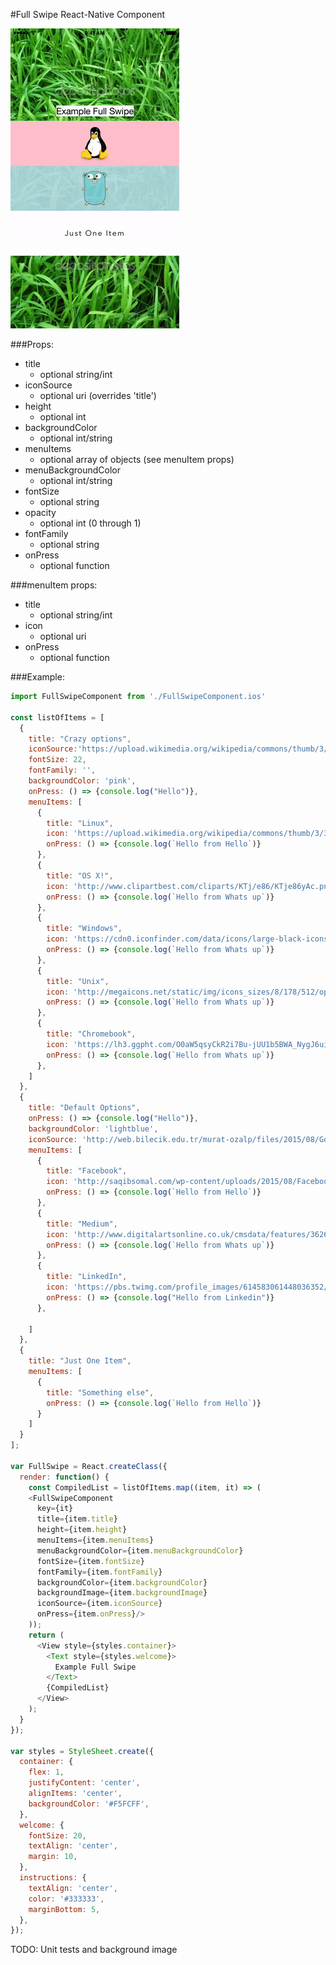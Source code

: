 #Full Swipe React-Native Component

![alt tag](https://raw.githubusercontent.com/natdm/FullSwipe/master/images/FullSwipe_resize.gif)


###Props:
* title
  *  optional string/int
* iconSource
  *  optional uri (overrides 'title')
* height
  *  optional int
* backgroundColor
  *  optional int/string
* menuItems
  *  optional array of objects (see menuItem props)
* menuBackgroundColor
  *  optional int/string
* fontSize
  *  optional string
* opacity
  *  optional int (0 through 1)
* fontFamily
  *  optional string
* onPress
  *  optional function

###menuItem props:

* title
  *  optional string/int
* icon
  *  optional uri
* onPress
  *  optional function

###Example:

```javascript
import FullSwipeComponent from './FullSwipeComponent.ios'

const listOfItems = [
  {
    title: "Crazy options",
    iconSource:'https://upload.wikimedia.org/wikipedia/commons/thumb/3/35/Tux.svg/2000px-Tux.svg.png',
    fontSize: 22,
    fontFamily: '',
    backgroundColor: 'pink',
    onPress: () => {console.log("Hello")},
    menuItems: [
      {
        title: "Linux",
        icon: 'https://upload.wikimedia.org/wikipedia/commons/thumb/3/35/Tux.svg/2000px-Tux.svg.png',
        onPress: () => {console.log(`Hello from Hello`)}
      },
      {
        title: "OS X!",
        icon: 'http://www.clipartbest.com/cliparts/KTj/e86/KTje86yAc.png',
        onPress: () => {console.log(`Hello from Whats up`)}
      },
      {
        title: "Windows",
        icon: 'https://cdn0.iconfinder.com/data/icons/large-black-icons/512/Windows_window_interface_microsoft.png',
        onPress: () => {console.log(`Hello from Whats up`)}
      },
      {
        title: "Unix",
        icon: 'http://megaicons.net/static/img/icons_sizes/8/178/512/operating-sysytems-unix-icon.png',
        onPress: () => {console.log(`Hello from Whats up`)}
      },
      {
        title: "Chromebook",
        icon: 'https://lh3.ggpht.com/O0aW5qsyCkR2i7Bu-jUU1b5BWA_NygJ6ui4MgaAvL7gfqvVWqkOBscDaq4pn-vkwByUx=w300',
        onPress: () => {console.log(`Hello from Whats up`)}
      },
    ]
  },
  {
    title: "Default Options",
    onPress: () => {console.log("Hello")},
    backgroundColor: 'lightblue',
    iconSource: 'http://web.bilecik.edu.tr/murat-ozalp/files/2015/08/GoLang.png',
    menuItems: [
      {
        title: "Facebook",
        icon: 'http://saqibsomal.com/wp-content/uploads/2015/08/Facebook-icon-5.png',
        onPress: () => {console.log(`Hello from Hello`)}
      },
      {
        title: "Medium",
        icon: 'http://www.digitalartsonline.co.uk/cmsdata/features/3626921/medium-m-color-688.png',
        onPress: () => {console.log(`Hello from Whats up`)}
      },
      {
        title: "LinkedIn",
        icon: 'https://pbs.twimg.com/profile_images/614583061448036352/CBpFkPaz.png',
        onPress: () => {console.log("Hello from Linkedin")}
      },

    ]
  },
  {
    title: "Just One Item",
    menuItems: [
      {
        title: "Something else",
        onPress: () => {console.log(`Hello from Hello`)}
      }
    ]
  }
];

var FullSwipe = React.createClass({
  render: function() {
    const CompiledList = listOfItems.map((item, it) => (
    <FullSwipeComponent
      key={it}
      title={item.title}
      height={item.height}
      menuItems={item.menuItems}
      menuBackgroundColor={item.menuBackgroundColor}
      fontSize={item.fontSize}
      fontFamily={item.fontFamily}
      backgroundColor={item.backgroundColor}
      backgroundImage={item.backgroundImage}
      iconSource={item.iconSource}
      onPress={item.onPress}/>
    ));
    return (
      <View style={styles.container}>
        <Text style={styles.welcome}>
          Example Full Swipe
        </Text>
        {CompiledList}
      </View>
    );
  }
});

var styles = StyleSheet.create({
  container: {
    flex: 1,
    justifyContent: 'center',
    alignItems: 'center',
    backgroundColor: '#F5FCFF',
  },
  welcome: {
    fontSize: 20,
    textAlign: 'center',
    margin: 10,
  },
  instructions: {
    textAlign: 'center',
    color: '#333333',
    marginBottom: 5,
  },
});
```

TODO: Unit tests and background image